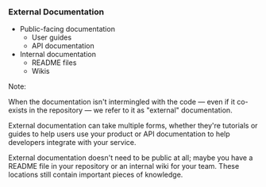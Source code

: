 ### External Documentation

* <!-- .element: class="fragment" --> Public-facing documentation
	* User guides
	* API documentation
* <!-- .element: class="fragment" --> Internal documentation
	* README files
	* Wikis

Note:

When the documentation isn't intermingled with the code — even if it co-exists in the repository — we refer to it as "external" documentation.

External documentation can take multiple forms, whether they're tutorials or guides to help users use your product or API documentation to help developers integrate with your service.

External documentation doesn't need to be public at all; maybe you have a README file in your repository or an internal wiki for your team. These locations still contain important pieces of knowledge.
